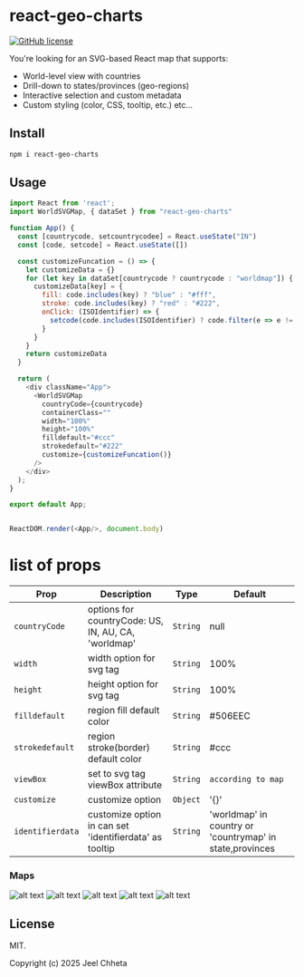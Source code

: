 # react-geo-charts

[![GitHub license](https://img.shields.io/badge/license-MIT-blue.svg?style=flat-square)](https://github.com/jeelchheta/react-simple-checkboxlist/blob/main/LICENSE)

You're looking for an SVG-based React map that supports:
- World-level view with countries
- Drill-down to states/provinces (geo-regions)
- Interactive selection and custom metadata
- Custom styling (color, CSS, tooltip, etc.) etc...


## Install

```sh
npm i react-geo-charts
```

## Usage

```javascript
import React from 'react';
import WorldSVGMap, { dataSet } from "react-geo-charts"

function App() {
  const [countrycode, setcountrycodee] = React.useState("IN")
  const [code, setcode] = React.useState([])

  const customizeFuncation = () => {
    let customizeData = {}
    for (let key in dataSet[countrycode ? countrycode : "worldmap"]) {
      customizeData[key] = {
        fill: code.includes(key) ? "blue" : "#fff",
        stroke: code.includes(key) ? "red" : "#222",
        onClick: (ISOIdentifier) => {
          setcode(code.includes(ISOIdentifier) ? code.filter(e => e != ISOIdentifier) : [...code, ISOIdentifier])
        }
      }
    }
    return customizeData
  }

  return (
    <div className="App">
      <WorldSVGMap
        countryCode={countrycode}
        containerClass=""
        width="100%"
        height="100%"
        filldefault="#ccc"
        strokedefault="#222"
        customize={customizeFuncation()}
      />
    </div>
  );
}

export default App;


ReactDOM.render(<App/>, document.body)
```

# list of props
| Prop              | Description                                                    | Type               | Default           |
| ----------------- | -------------------------------------------------------------- | ------------------ | ----------------- |
| `countryCode`         | options for countryCode: US, IN, AU, CA, 'worldmap'         | `String` | null                |
| `width`    |  width option for svg tag                          | `String` | 100%              |
| `height`    |  height option for svg tag  | `String`                   | 100% |
| `filldefault`     | region fill default color                                        | `String` | #506EEC           |
| `strokedefault`     | region stroke(border) default color              | `String` | #ccc           |
| `viewBox`     | set to svg tag  viewBox attribute             | `String` | `according to map`           |
| `customize` | customize option                   | `Object` | '{}'   |     
| `identifierdata` | customize option in can set 'identifierdata' as tooltip                | `String` | 'worldmap' in country or 'countrymap' in state,provinces  |   



### Maps

![alt text](https://raw.githubusercontent.com/jeelchheta/react-geo-maps/refs/heads/main/charts/world.png)
![alt text](https://raw.githubusercontent.com/jeelchheta/react-geo-maps/refs/heads/main/charts/IN.png)
![alt text](https://raw.githubusercontent.com/jeelchheta/react-geo-maps/refs/heads/main/charts/AU.png)
![alt text](https://raw.githubusercontent.com/jeelchheta/react-geo-maps/refs/heads/main/charts/US.png)
![alt text](https://raw.githubusercontent.com/jeelchheta/react-geo-maps/refs/heads/main/charts/CA.png)


## License

MIT.

Copyright (c) 2025 Jeel Chheta